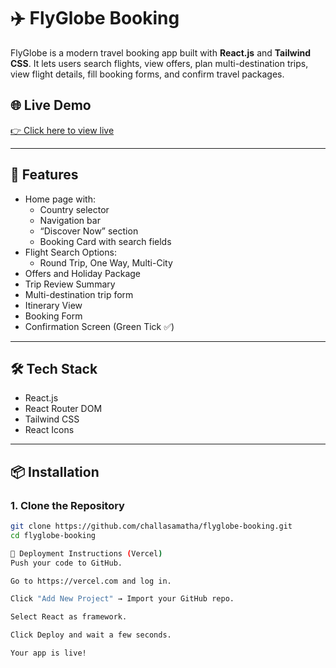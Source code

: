 # ✈️ FlyGlobe Booking 

FlyGlobe is a modern travel booking app built with **React.js** and **Tailwind CSS**. It lets users search flights, view offers, plan multi-destination trips, view flight details, fill booking forms, and confirm travel packages.

## 🌐 Live Demo
[👉 Click here to view live](https://your-deployed-site.vercel.app)

---

## 📂 Features

- Home page with:
  - Country selector
  - Navigation bar
  - “Discover Now” section
  - Booking Card with search fields
- Flight Search Options:
  - Round Trip, One Way, Multi-City
- Offers and Holiday Package
- Trip Review Summary
- Multi-destination trip form
- Itinerary View
- Booking Form
- Confirmation Screen (Green Tick ✅)

---

## 🛠️ Tech Stack

- React.js
- React Router DOM
- Tailwind CSS
- React Icons

---

## 📦 Installation

### 1. Clone the Repository
```bash
git clone https://github.com/challasamatha/flyglobe-booking.git
cd flyglobe-booking

🚀 Deployment Instructions (Vercel)
Push your code to GitHub.

Go to https://vercel.com and log in.

Click "Add New Project" → Import your GitHub repo.

Select React as framework.

Click Deploy and wait a few seconds.

Your app is live!
